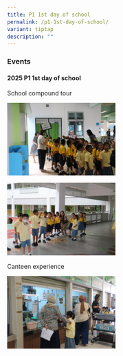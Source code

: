 ```yaml
---
title: P1 1st day of school
permalink: /p1-1st-day-of-school/
variant: tiptap
description: ""
---
```

<h3><strong>Events</strong></h3>
<h4><strong>2025 P1 1st day of school</strong></h4>
<p></p>
<p>School compound tour</p>
<div class="isomer-image-wrapper">
<img style="width: 50%;" height="auto" width="100%" alt="School compound tour" src="/images/Events/2025 P1 1st day/IMG_5907.jpg">
</div>
<p></p>
<div class="isomer-image-wrapper">
<img style="width: 50%;" height="auto" width="100%" alt="School compound tour" src="/images/Events/2025 P1 1st day/IMG_5885.jpg">
</div>
<p></p>
<p>Canteen experience</p>
<p></p>
<div class="isomer-image-wrapper">
<img style="width: 50%;" height="auto" width="100%" alt="Canteen experience" src="/images/Events/2025 P1 1st day/IMG_5904.jpg">
</div>
<p></p>